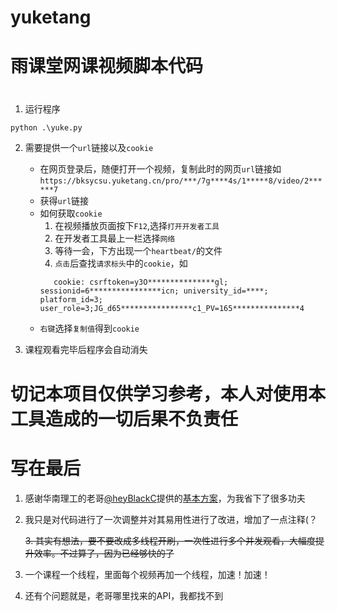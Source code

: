 # yuketang

# 雨课堂网课视频脚本代码

#
1. 运行程序
``` python
python .\yuke.py
```
2. 需要提供一个`url`链接以及`cookie`
   - 在网页登录后，随便打开一个视频，复制此时的网页`url`链接如`https://bksycsu.yuketang.cn/pro/***/7g****4s/1*****8/video/2******7`
   - 获得`url`链接
   - 如何获取`cookie`
     1. 在视频播放页面按下`F12`,选择`打开开发者工具`
     2. 在开发者工具最上一栏选择`网络`
     3. 等待一会，下方出现一个`heartbeat/`的文件
     4. `点击`后查找`请求标头`中的`cookie`，如
     ``` 
        cookie: csrftoken=y3O***************gl; sessionid=6****************icn; university_id=****; platform_id=3; user_role=3;JG_d65****************c1_PV=165***************4
     ```
    - `右键`选择`复制值`得到`cookie`

3. 课程观看完毕后程序会自动消失

# 
# 切记本项目仅供学习参考，本人对使用本工具造成的一切后果不负责任

# 写在最后
1. 感谢华南理工的老哥[@heyBlackC](https://github.com/heyblackC)提供的[基本方案](https://github.com/heyblackC/yuketangHelper)，为我省下了很多功夫
2. 我只是对代码进行了一次调整并对其易用性进行了改进，增加了一点注释(？
   
    ~~3. 其实有想法，要不要改成多线程开刷，一次性进行多个并发观看，大幅度提升效率。不过算了，因为已经够快的了~~
3. 一个课程一个线程，里面每个视频再加一个线程，加速！加速！
4. 还有个问题就是，老哥哪里找来的API，我都找不到


